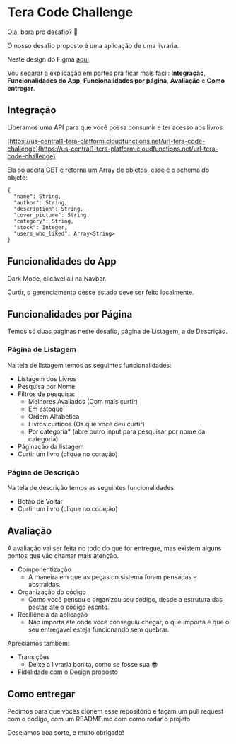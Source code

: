 # Tera Code Challenge

Olá, bora pro desafio? :dancers:

O nosso desafio proposto é uma aplicação de uma livraria.

Neste design do Figma [aqui]()

Vou separar a explicação em partes pra ficar mais fácil: **Integração**, **Funcionalidades do App**, **Funcionalidades por página**, **Avaliação** e **Como entregar**.


## Integração

Liberamos uma API para que você possa consumir e ter acesso aos livros

[https://us-central1-tera-platform.cloudfunctions.net/url-tera-code-challenge](https://us-central1-tera-platform.cloudfunctions.net/url-tera-code-challenge)

Ela só aceita GET e retorna um Array de objetos, esse é o schema do objeto:

```
{
  "name": String,
  "author": String,
  "description": String, 
  "cover_picture": String,
  "category": String,
  "stock": Integer,
  "users_who_liked": Array<String>
}
```

## Funcionalidades do App


Dark Mode, clicável ali na Navbar.

Curtir, o gerenciamento desse estado deve ser feito localmente.


## Funcionalidades por Página


Temos só duas páginas neste desafio, página de Listagem, a de Descrição.


### Página de Listagem

Na tela de listagem temos as seguintes funcionalidades:

- Listagem dos Livros
- Pesquisa por Nome
- Filtros de pesquisa:
  - Melhores Avaliados (Com mais curtir)
  - Em estoque
  - Ordem Alfabética
  - Livros curtidos (Os que você deu curtir)
  - Por categoria* (abre outro input para pesquisar por nome da categoria)
- Páginação da listagem
- Curtir um livro (clique no coração)


### Página de Descrição

Na tela de descrição temos as seguintes funcionalidades:

- Botão de Voltar
- Curtir um livro (clique no coração)


## Avaliação

A avaliação vai ser feita no todo do que for entregue, mas existem alguns pontos que vão chamar mais atenção.

- Componentização
  - A maneira em que as peças do sistema foram pensadas e abstraidas.
- Organização do código
  - Como você pensou e organizou seu código, desde a estrutura das pastas até o código escrito.
- Resiliência da aplicação
  - Não importa até onde você conseguiu chegar, o que importa é que o seu entregavel esteja funcionando sem quebrar.

Apreciamos também:

- Transições
  - Deixe a livraria bonita, como se fosse sua :sunglasses:
- Fidelidade com o Design proposto

## Como entregar

Pedimos para que vocês clonem esse repositório e façam um pull request com o código, com um README.md com como rodar o projeto

Desejamos boa sorte, e muito obrigado!
